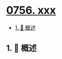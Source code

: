 # [0756. xxx](https://github.com/Tdahuyou/TNotes.leetcode/tree/main/notes/0756.%20xxx)

<!-- region:toc -->

- [1. 📝 概述](#1--概述)

<!-- endregion:toc -->

## 1. 📝 概述
